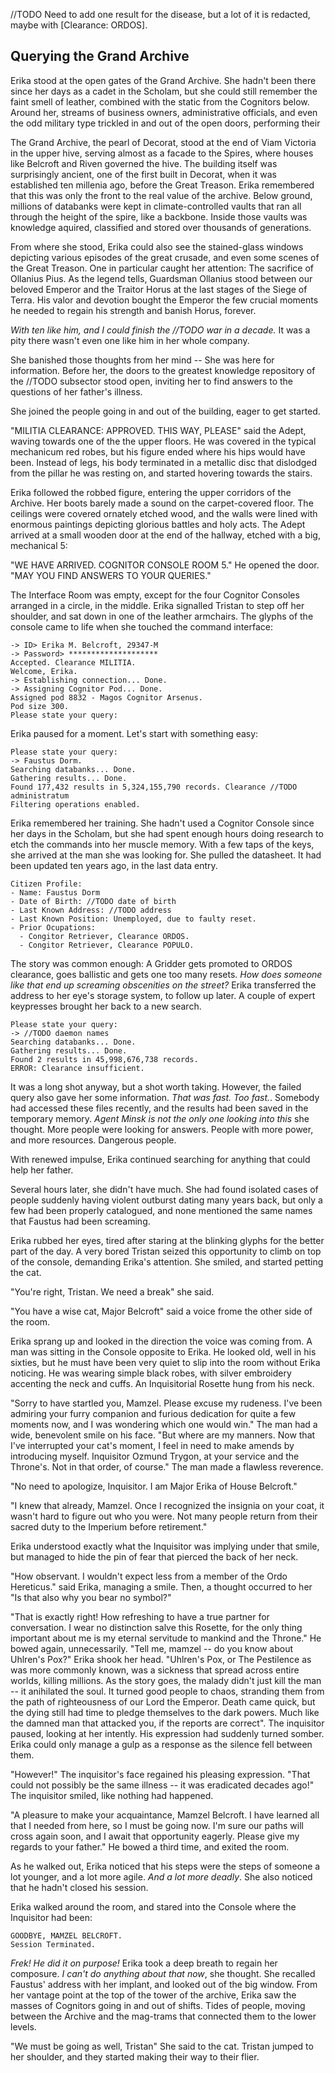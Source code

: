 //TODO Need to add one result for the disease, but a lot of it is redacted, maybe with [Clearance: ORDOS].

Querying the Grand Archive
--------------------------

Erika stood at the open gates of the Grand Archive. She hadn't been there since her days as a cadet in the Scholam, but she could still remember the faint smell of leather, combined with the static from the Cognitors below. Around her, streams of business owners, administrative officials, and even the odd military type trickled in and out of the open doors, performing their 

The Grand Archive, the pearl of Decorat, stood at the end of Viam Victoria in the upper hive, serving almost as a facade to the Spires, where houses like Belcroft and Riven governed the hive. The building itself was surprisingly ancient, one of the first built in Decorat, when it was established ten millenia ago, before the Great Treason. Erika remembered that this was only the front to the real value of the archive. Below ground, millions of databanks were kept in climate-controlled vaults that ran all through the height of the spire, like a backbone. Inside those vaults was knowledge aquired, classified and stored over thousands of generations.

From where she stood, Erika could also see the stained-glass windows depicting various episodes of the great crusade, and even some scenes of the Great Treason. One in particular caught her attention: The sacrifice of Ollanius Pius. As the legend tells, Guardsman Ollanius stood between our beloved Emperor and the Traitor Horus at the last stages of the Siege of Terra. His valor and devotion bought the Emperor the few crucial moments he needed to regain his strength and banish Horus, forever.

_With ten like him, and I could finish the //TODO war in a decade._ It was a pity there wasn't even one like him in her whole company.

She banished those thoughts from her mind -- She was here for information. Before her, the doors to the greatest knowledge repository of the //TODO subsector stood open, inviting her to find answers to the questions of her father's illness.

She joined the people going in and out of the building, eager to get started.


"MILITIA CLEARANCE: APPROVED. THIS WAY, PLEASE" said the Adept, waving towards one of the  the upper floors. He was covered in the typical mechanicum red robes, but his figure ended where his hips would have been. Instead of legs, his body terminated in a metallic disc that dislodged from the pillar he was resting on, and started hovering towards the stairs. 

Erika followed the robbed figure, entering the upper corridors of the Archive. Her boots barely made a sound on the carpet-covered floor. The ceilings were covered ornately etched wood, and the walls were lined with enormous paintings depicting glorious battles and holy acts. The Adept arrived at a small wooden door at the end of the hallway, etched with a big, mechanical 5:

"WE HAVE ARRIVED. COGNITOR CONSOLE ROOM 5." He opened the door. "MAY YOU FIND ANSWERS TO YOUR QUERIES."

The Interface Room was empty, except for the four Cognitor Consoles arranged in a circle, in the middle. Erika signalled Tristan to step off her shoulder, and sat down in one of the leather armchairs. The glyphs of the console came to life when she touched the command interface: 

```
-> ID> Erika M. Belcroft, 29347-M
-> Password> ********************
Accepted. Clearance MILITIA.
Welcome, Erika.
-> Establishing connection... Done.
-> Assigning Cognitor Pod... Done.
Assigned pod 8832 - Magos Cognitor Arsenus.
Pod size 300.
Please state your query:
```

Erika paused for a moment. Let's start with something easy:

```
Please state your query:
-> Faustus Dorm.
Searching databanks... Done.
Gathering results... Done.
Found 177,432 results in 5,324,155,790 records. Clearance //TODO administratum
Filtering operations enabled.
```

Erika remembered her training. She hadn't used a Cognitor Console since her days in the Scholam, but she had spent enough hours doing research to etch the commands into her muscle memory. With a few taps of the keys, she arrived at the man she was looking for. She pulled the datasheet. It had been updated ten years ago, in the last data entry.

```
Citizen Profile:
- Name: Faustus Dorm
- Date of Birth: //TODO date of birth
- Last Known Address: //TODO address
- Last Known Position: Unemployed, due to faulty reset.
- Prior Ocupations:
  - Congitor Retriever, Clearance ORDOS.
  - Congitor Retriever, Clearance POPULO.
```

The story was common enough: A Gridder gets promoted to ORDOS clearance, goes ballistic and gets one too many resets. _How does someone like that end up screaming obscenities on the street?_
Erika transferred the address to her eye's storage system, to follow up later. A couple of expert keypresses brought her back to a new search.

```
Please state your query:
-> //TODO daemon names
Searching databanks... Done.
Gathering results... Done.
Found 2 results in 45,998,676,738 records.
ERROR: Clearance insufficient.
```
It was a long shot anyway, but a shot worth taking. However, the failed query also gave her some information. _That was fast. Too fast._. Somebody had accessed these files recently, and the results had been saved in the temporary memory. _Agent Minsk is not the only one looking into this_ she thought. More people were looking for answers. People with more power, and more resources. Dangerous people.

With renewed impulse, Erika continued searching for anything that could help her father.

Several hours later, she didn't have much. She had found isolated cases of people suddenly having violent outburst dating many years back, but only a few had been properly catalogued, and none mentioned the same names that Faustus had been screaming.

Erika rubbed her eyes, tired after staring at the blinking glyphs for the better part of the day. A very bored Tristan seized this opportunity to climb on top of the console, demanding Erika's attention. She smiled, and started petting the cat.

"You're right, Tristan. We need a break" she said.

"You have a wise cat, Major Belcroft" said a voice frome the other side of the room.

Erika sprang up and looked in the direction the voice was coming from. A man was sitting in the Console opposite to Erika. He looked old, well in his sixties, but he must have been very quiet to slip into the room without Erika noticing. He was wearing simple black robes, with silver embroidery accenting the neck and cuffs. An Inquisitorial Rosette hung from his neck.

"Sorry to have startled you, Mamzel. Please excuse my rudeness. I've been admiring your furry companion and furious dedication for quite a few moments now, and I was wondering which one would win." The man had a wide, benevolent smile on his face. "But where are my manners. Now that I've interrupted your cat's moment, I feel in need to make amends by introducing myself. Inquisitor Ozmund Trygon, at your service and the Throne's. Not in that order, of course." The man made a flawless reverence.

"No need to apologize, Inquisitor. I am Major Erika of House Belcroft."

"I knew that already, Mamzel. Once I recognized the insignia on your coat, it wasn't hard to figure out who you were. Not many people return from their sacred duty to the Imperium before retirement."

Erika understood exactly what the Inquisitor was implying under that smile, but managed to hide the pin of fear that pierced the back of her neck.

"How observant. I wouldn't expect less from a member of the Ordo Hereticus." said Erika, managing a smile. Then, a thought occurred to her "Is that also why you bear no symbol?"

"That is exactly right! How refreshing to have a true partner for conversation. I wear no distinction salve this Rosette, for the only thing important about me is my eternal servitude to mankind and the Throne." He bowed again, unnecessarily. "Tell me, mamzel -- do you know about Uhlren's Pox?" Erika shook her head. "Uhlren's Pox, or The Pestilence as was more commonly known, was a sickness that spread across entire worlds, killing millions. As the story goes, the malady didn't just kill the man -- it anihilated the soul. It turned good people to chaos, stranding them from the path of righteousness of our Lord the Emperor. Death came quick, but the dying still had time to pledge themselves to the dark powers. Much like the damned man that attacked you, if the reports are correct". The inquisitor paused, looking at her intently. His expression had suddenly turned somber. Erika could only manage a gulp as a response as the silence fell between them.

"However!" The inquisitor's face regained his pleasing expression. "That could not possibly be the same illness -- it was eradicated decades ago!" The inquisitor smiled, like nothing had happened. 

"A pleasure to make your acquaintance, Mamzel Belcroft. I have learned all that I needed from here, so I must be going now. I'm sure our paths will cross again soon, and I await that opportunity eagerly. Please give my regards to your father." He bowed a third time, and exited the room.

As he walked out, Erika noticed that his steps were the steps of someone a lot younger, and a lot more agile. _And a lot more deadly_. She also noticed that he hadn't closed his session.

Erika walked around the room, and stared into the Console where the Inquisitor had been:

```
GOODBYE, MAMZEL BELCROFT.
Session Terminated.
```

_Frek! He did it on purpose!_ Erika took a deep breath to regain her composure. _I can't do anything about that now_, she thought. She recalled Faustus' address with her implant, and looked out of the big window. From her vantage point at the top of the tower of the archive, Erika saw the masses of Cognitors going in and out of shifts. Tides of people, moving between the Archive and the mag-trams that connected them to the lower levels.

"We must be going as well, Tristan" She said to the cat. Tristan jumped to her shoulder, and they started making their way to their flier.
